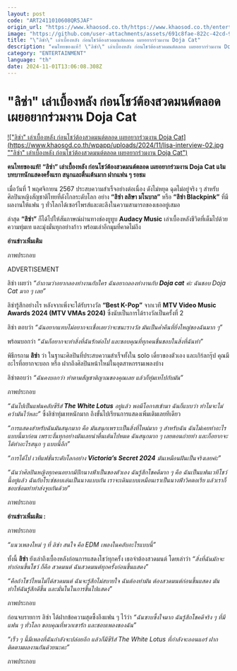 ```yaml
---
layout: post
code: "ART2411010608QR5JAF"
origin_url: "https://www.khaosod.co.th/https://www.khaosod.co.th/entertainment/news_9485809"
image: "https://github.com/user-attachments/assets/691c8fae-822c-42cd-9e1f-838a4f1c916b"
title: "\"ลิซ่า\" เล่าเบื้องหลัง ก่อนโชว์ต้องสวดมนต์ตลอด เผยอยากร่วมงาน Doja Cat"
description: "คนไทยของแท้! \"ลิซ่า\" เล่าเบื้องหลัง ก่อนโชว์ต้องสวดมนต์ตลอด เผยอยากร่วมงาน Doja Cat แง้มบทบาทนักแสดงครั้งแรก สนุกและตื่นเต้นมาก ฝากแฟน ๆ รอชม"
category: "ENTERTAINMENT"
language: "th"
date: 2024-11-01T13:06:08.308Z
---
```


# "ลิซ่า" เล่าเบื้องหลัง ก่อนโชว์ต้องสวดมนต์ตลอด เผยอยากร่วมงาน Doja Cat

[!["ลิซ่า" เล่าเบื้องหลัง ก่อนโชว์ต้องสวดมนต์ตลอด เผยอยากร่วมงาน Doja Cat](https://www.khaosod.co.th/wpapp/uploads/2024/11/lisa-interview-02.jpg ""ลิซ่า" เล่าเบื้องหลัง ก่อนโชว์ต้องสวดมนต์ตลอด เผยอยากร่วมงาน Doja Cat")](https://www.khaosod.co.th/wpapp/uploads/2024/11/lisa-interview-02.jpg)

**คนไทยของแท้! “ลิซ่า” เล่าเบื้องหลัง ก่อนโชว์ต้องสวดมนต์ตลอด เผยอยากร่วมงาน Doja Cat แง้มบทบาทนักแสดงครั้งแรก สนุกและตื่นเต้นมาก ฝากแฟน ๆ รอชม**

เมื่อวันที่ 1 พฤศจิกายน 2567 ประสบความสำเร็จอย่างต่อเนื่อง ดังไม่หยุด ฉุดไม่อยู่จริง ๆ สำหรับศิลปินหญิงสัญชาติไทยที่ดังไกลระดับโลก อย่าง **“ลิซ่า ลลิษา มโนบาล”** หรือ **“ลิซ่า Blackpink”** ที่มีผลงานให้แฟน ๆ ทั่วโลกได้เซอร์ไพรส์และตะลึงในความสามารถของเธออยู่เสมอ

ล่าสุด **“ลิซ่า”** ก็ได้ไปให้สัมภาษณ์ผ่านทางช่องยูทูบ **Audacy Music** เล่าเบื้องหลังชีวิตที่เต็มไปด้วยความทุ่มเท และมุ่งมั่นทุกอย่างก้าว พร้อมเล่าอีกมุมที่คาดไม่ถึง

**อ่านข่าวเพิ่มเติม**

ภาพประกอบ

ADVERTISEMENT

ลิซ่า เผยว่า _“ถ้าถามว่าอยากลองทำงานกับใคร ฉันอยากลองทำงานกับ **Doja cat** ค่ะ ฉันชอบ Doja Cat มาก ๆ เลย”_

ลิซ่ารู้สึกอย่างไร หลังจากเพิ่งจะได้รับรางวัล **“Best K-Pop”** จากเวที **MTV Video Music Awards 2024 (MTV VMAs 2024)** ซึ่งนับเป็นการได้รางวัลเป็นครั้งที่ 2

ลิซ่า ตอบว่า _“ฉันอยากแทบไม่อยากจะเชื่อเลยว่าจะชนะรางวัล มันเป็นค่ำคืนที่ยิ่งใหญ่ของฉันมาก ๆ”_

พร้อมบอกว่า _“ฉันก็อยากจะทำสิ่งที่ฉันรักต่อไป และขอบคุณที่ทุกคนชื่นชอบในสิ่งที่ฉันทำ”_

พิธีกรถาม **ลิซ่า** ว่า ในฐานะศิลปินที่ประสบความสำเร็จทั้งใน solo เดี่ยวของตัวเอง และเกิร์ลกรุ๊ป คุณมีอะไรที่อยากจะบอก หรือ ฝากถึงศิลปินหน้าใหม่ในอุตสาหกรรมเพลงบ้าง

ลิซ่าตอบว่า _“ฉันคงบอกว่า ทำตามสัญชาติญาณของคุณเลย แล้วก็ทุ่มเทไปกับมัน”_

ภาพประกอบ

_“ฉันไปเป็นแฟนคลับซีรีส์ **The White Lotus** อยู่แล้ว พอมีโอกาสเข้ามา ฉันก็แบบว่า ทำไมจะไม่คว้ามันไว้หละ”_ ซึ่งลิซ่าทุ่มเทหนักมาก ถึงขั้นไปเรียนการแสดงเพิ่มเติมเลยทีเดียว

_“การแสดงสำหรับฉันมันสนุกมาก คือ มันสนุกเพราะเป็นสิ่งที่ใหม่มาก ๆ สำหรับฉัน ฉันไม่เคยทำอะไรแบบนี้มาก่อน เพราะงั้นทุกอย่างมันเลยน่าตื่นเต้นไปหมด ฉันสนุกมาก ๆ เลยตอนถ่ายทำ และก็อยากจะได้ทำอะไรสนุก ๆ แบบนี้อีก”_

_“การได้ไป เวทีแฟชั่นระดับโลกอย่าง **Victoria’s Secret 2024** มันเหมือนฝันเป็นจริงเลยค่ะ”_

_“ฉันว่าศิลปินหญิงทุกคนอยากมีปีกนางฟ้าเป็นของตัวเอง ฉันรู้สึกโชคดีมาก ๆ คือ ฉันเป็นแฟนเวทีโชว์นี้อยู่แล้ว ฉันกับโรเซ่ชอบเล่นเป็นนางแบบกัน เราจะเดินแบบเหมือนเราเป็นนางฟ้าวิคตอเรีย แล้วเราก็ชอบซ้อมทำท่าส่งจูบกันด้วย”_

ภาพประกอบ

**อ่านข่าวเพิ่มเติม :**

ภาพประกอบ

_“แนวเพลงใหม่ ๆ ที่ ลิซ่า สนใจ คือ EDM เพลงในคลับอะไรแบบนี้”_

ทั้งนี้ **ลิซ่า** ยังเล่าถึงเบื้องหลังก่อนการแสดงโชว์ทุกครั้ง เธอจำต้องสวดมนต์ โดยเล่าว่า _“สิ่งที่ฉันมักจะทำก่อนขึ้นโชว์ ก็คือ สวดมนต์ ฉันสวดมนต์ทุกครั้งก่อนขึ้นแสดง”_

_“คือถ้าโชว์ไหนไม่ได้สวดมนต์ ฉันจะรู้สึกไม่สบายใจ ฉันต้องทำมัน ต้องสวดมนต์ก่อนขึ้นแสดง มันทำให้ฉันรู้สึกดีขึ้น และมั่นในในการขึ้นไปแสดง”_

ภาพประกอบ

ก่อนจบรายการ ลิซ่า ได้ฝากข้อความสุดซึ้งถึงแฟน ๆ ไว้ว่า _“ฉันซาบซึ้งใจมาก ฉันรู้สึกโชคดีจริง ๆ ที่มีแฟน ๆ ทั่วโลก ขอบคุณที่พวกเขารัก และชอบเพลงของฉัน”_

_“เร็ว ๆ นี้มีเพลงที่ฉันกำลังจะปล่อยอีก แล้วก็มีซีรีส์ The White Lotus ที่กำลังจะออนแอร์ ฝากติดตามผลงานกันด้วยนะคะ”_

ภาพประกอบ

